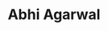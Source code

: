 ---
layout: post
title: Abhi Agarwal
school: NYU
major: Major?
image: https://static.squarespace.com/static/50354720c4aa2d2d3150d3d8/t/522fa5aae4b0ad0c9682a682/1378854315670/Abhi%20Agarwal.png?format=300w
lego: /lib/img/people/lego/agarwal.jpg
position: HackDays
positionURL: http://www.techatnyu.org/position
twitter: AbhiAgarwal
email: t@NYU email?
graduate: 2016
weight: 3
---